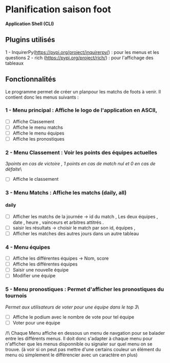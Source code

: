 # Planification saison foot

**Application Shell (CLI)**

## Plugins utilisés
1 - InquirerPy(https://pypi.org/project/inquirerpy/) : pour les menus et les questions
2 - rich (https://pypi.org/project/rich/) : pour l'affichage des tableaux

## Fonctionnalités
Le programme permet de créer un planpour les matchs de foots à venir.
Il contient donc les menus suivants :
### 1 - Menu principal : Affiche le logo de l'application en ASCII,
* [ ] Affiche Classement
* [ ] Affiche le menu matchs 
* [ ] Affiche le menu équipes
* [ ] Affiche les pronostiques 

### 2 - Menu Classement : Voir les points des équipes actuelles 
*3points en cas de victoire , 1 points en cas de match nul et 0 en cas de défaite*\
* [ ] Affiche le classement

### 3 - Menu Matchs : Affiche les matchs (daily, all)
#### daily 
* [ ] Afficher les matchs de la journée -> id du match , Les deux équipes , date , heure , vainceurs et arbitres attitrés .
* [ ] saisir les résultats ->  choisir le match par son id, équipes , 
* [ ] Afficher les matches des autres jours dans un autre tableau

### 4 - Menu équipes
* [ ] Affiche les différentes équipes -> Nom, score
* [ ] Affiche les différentes équipes 
* [ ] Saisir une nouvelle équipe
* [ ] Modifier une équipe

### 5 - Menu pronostiques : Permet d'afficher les pronostiques du tournois
*Permet aux utilisateurs de voter pour une équipe dans le top 3*\
* [ ] Affiche le podium avec le nombre de vote pour tel équipe
* [ ] Voter pour une équipe 

/!\ Chaque Menu affiche en dessous un menu de navgation pour se balader entre les différents menus. Il doit donc s'adapter à chaque menu pour n'afficher que les menus disponnible ou signaler sur quel menu on se trouve. (à voir si on peut pas mettre d'une certains couleur un élément du menu où simplement le différencier avec un caractère en plus)
